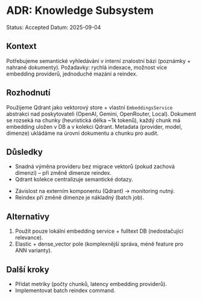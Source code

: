 # ADR: Knowledge Subsystem

Status: Accepted
Datum: 2025-09-04

## Kontext
Potřebujeme semantické vyhledávání v interní znalostní bázi (poznámky + nahrané dokumenty). Požadavky: rychlá indexace, možnost více embedding providerů, jednoduché mazání a reindex.

## Rozhodnutí
Použijeme Qdrant jako vektorový store + vlastní `EmbeddingsService` abstrakci nad poskytovateli (OpenAI, Gemini, OpenRouter, Local). Dokument se rozseká na chunky (heuristická délka ~1k tokenů), každý chunk má embedding uložen v DB a v kolekci Qdrant. Metadata (provider, model, dimenze) ukládáme na úrovni dokumentu a chunku pro audit.

## Důsledky
+ Snadná výměna provideru bez migrace vektorů (pokud zachová dimenzi) – při změně dimenze reindex.
+ Qdrant kolekce centralizuje semantické dotazy.
- Závislost na externím komponentu (Qdrant) → monitoring nutný.
- Reindex při změně dimenze je nákladný (batch job).

## Alternativy
1. Použít pouze lokální embedding service + fulltext DB (nedostačující relevance).
2. Elastic + dense_vector pole (komplexnější správa, méně feature pro ANN varianty).

## Další kroky
- Přidat metriky (počty chunků, latency embedding providerů).
- Implementovat batch reindex command.
